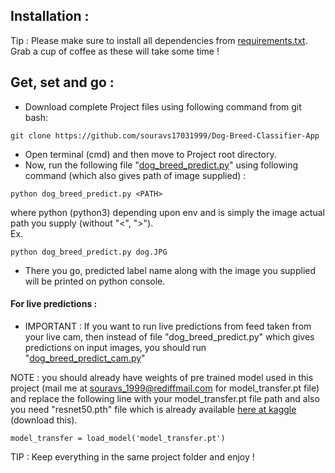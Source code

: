 ## Installation :     
Tip : Please make sure to install all dependencies from [requirements.txt](https://github.com/souravs17031999/Dog-Breed-Classifier-App/blob/master/requirements.txt).       
Grab a cup of coffee as these will take some time !      
## Get, set and go :        
* Download complete Project files using following command from git bash:       
```
git clone https://github.com/souravs17031999/Dog-Breed-Classifier-App      
```     
* Open terminal (cmd) and then move to Project root directory.   
* Now, run the following file "[dog_breed_predict.py](https://github.com/souravs17031999/Dog-Breed-Classifier-App/blob/master/dog_breed_predict.py)" using following command (which also gives path of image supplied) :     
```
python dog_breed_predict.py <PATH>
```  
where python (python3) depending upon env and <PATH> is simply the image actual path you supply (without "<", ">").    
Ex.  
 
``` 
python dog_breed_predict.py dog.JPG
```    
* There you go, predicted label name along with the image you supplied will be printed on python console.  

#### For live predictions :     
* IMPORTANT : If you want to run live predictions from feed taken from your live cam, then instead of file "dog_breed_predict.py" which gives predictions on input images, you should run "[dog_breed_predict_cam.py](https://github.com/souravs17031999/Dog-Breed-Classifier-App/blob/master/dog_breed_predict_cam.py)"     

NOTE : you should already have weights of pre trained model used in this project (mail me at souravs_1999@rediffmail.com for model_transfer.pt file) and replace the following line with your model_transfer.pt file path and also you need "resnet50.pth" file which is already available [here at kaggle](https://www.kaggle.com/pytorch/resnet50) (download this).     
```
model_transfer = load_model('model_transfer.pt')   
```   
TIP : Keep everything in the same project folder and enjoy !     
